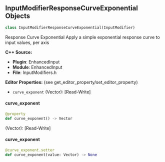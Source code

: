 ## InputModifierResponseCurveExponential Objects

```python
class InputModifierResponseCurveExponential(InputModifier)
```

Response Curve Exponential
Apply a simple exponential response curve to input values, per axis

**C++ Source:**

- **Plugin**: EnhancedInput
- **Module**: EnhancedInput
- **File**: InputModifiers.h

**Editor Properties:** (see get_editor_property/set_editor_property)

- ``curve_exponent`` (Vector):  [Read-Write]

<a id="unreal.InputModifierResponseCurveExponential.curve_exponent"></a>

#### curve_exponent

```python
@property
def curve_exponent() -> Vector
```

(Vector):  [Read-Write]

<a id="unreal.InputModifierResponseCurveExponential.curve_exponent"></a>

#### curve_exponent

```python
@curve_exponent.setter
def curve_exponent(value: Vector) -> None
```

<a id="unreal.InputModifierResponseCurveUser"></a>